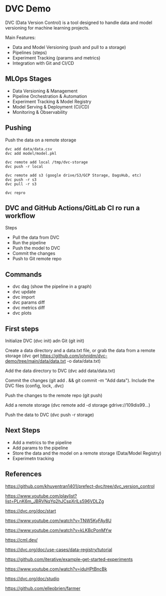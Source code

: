 # DVC Demo

DVC (Data Version Control) is a tool designed to handle data and model versioning for machine learning projects.

Main Features:

- Data and Model Versioning (push and pull to a storage)
- Pipelines (steps)
- Experiment Tracking (params and metrics)
- Integration with Git and CI/CD

## MLOps Stages

- Data Versioning & Management
- Pipeline Orchestration & Automation
- Experiment Tracking & Model Registry
- Model Serving & Deployment (CI/CD)
- Monitoring & Observability

## Pushing

Push the data on a remote storage

```
dvc add data/data.csv
dvc add model/model.pkl
```

```
dvc remote add local /tmp/dvc-storage
dvc push -r local
```

``` 
dvc remote add s3 (google drive/S3/GCP Storage, DagsHub, etc)
dvc push -r s3
dvc pull -r s3
``` 

```
dvc repro
```

## DVC and GitHub Actions/GitLab CI ro run a workflow

Steps 

- Pull the data from DVC 
- Run the pipeline
- Push the model to DVC
- Commit the changes
- Push to Git remote repo

## Commands 

- dvc dag (show the pipeline in a graph)
- dvc update
- dvc import
- dvc params diff
- dvc metrics diff
- dvc plots 

## First steps

Initialize DVC (dvc init) adn Git (git init)

Create a data directory and a data.txt file, or grab the data from a remote storage (dvc get https://github.com/johnidm/dvc-demo/tree/main/data/data.txt -o data/data.txt)

Add the data directory to DVC (dvc add data/data.txt)

Commit the changes (git add . && git commit -m "Add data"). Include the DVC files (config, lock, .dvc)

Push the changes to the remote repo (git push)

Add a remote storage (dvc remote add -d storage gdrive://109dis99...)

Push the data to DVC (dvc push -r storage)

## Next Steps

- Add a metrics to the pipeline
- Add params to the pipeline
- Store the data and the model on a remote storage (Data/Model Registry)
- Experimetn tracking

## References

https://github.com/khuyentran1401/prefect-dvc/tree/dvc_version_control

https://www.youtube.com/playlist?list=PLnK6m_JBRVNqYq2hJCspXrlLs596VDLZg

https://dvc.org/doc/start

https://www.youtube.com/watch?v=TNW5KyFAy8U

https://www.youtube.com/watch?v=kLKBcPonMYw

https://cml.dev/

https://dvc.org/doc/use-cases/data-registry/tutorial

https://github.com/iterative/example-get-started-experiments

https://www.youtube.com/watch?v=iduHPtBncBk

https://dvc.org/doc/studio

https://github.com/elleobrien/farmer
